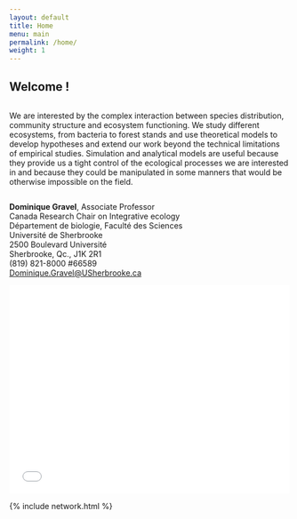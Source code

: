 ```yaml
---
layout: default
title: Home
menu: main
permalink: /home/
weight: 1
---
```


## Welcome !

<div class="row">
  <div class="large-7 columns">

  <p>We are interested by the complex interaction between species distribution, community structure and ecosystem functioning. We study different ecosystems, from bacteria to forest stands and use theoretical models to develop hypotheses and extend our work beyond the technical limitations of empirical studies. Simulation and analytical models are useful because they provide us a tight control of the ecological processes we are interested in and because they could be manipulated in some manners that would be otherwise impossible on the field.</p>
  </div>
  <div class="large-5 columns">
  <p>
  <b>Dominique Gravel</b>, Associate Professor <br>
  Canada Research Chair on Integrative ecology <br>
  Département de biologie, Faculté des Sciences<br>
  Université de Sherbrooke<br>
  2500 Boulevard Université<br>
  Sherbrooke, Qc., J1K 2R1<br>
  (819) 821-8000 #66589 <br>
  <a href="mailto:Dominique.Gravel@USherbrooke.ca">Dominique.Gravel@USherbrooke.ca</a>
  </p>
  </div>
</div>

<iframe src="/keyword_cloud.html" width="100%" height="375px" frameBorder="0"></iframe>

{% include network.html %}
